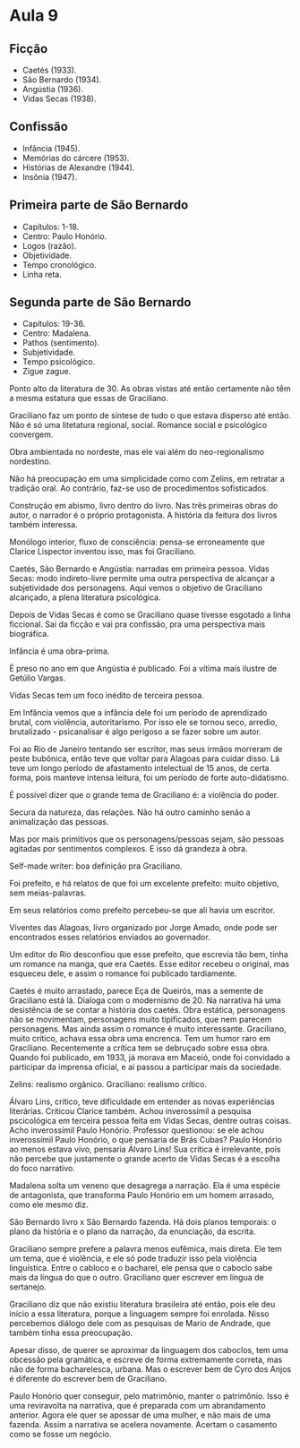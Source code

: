 Aula 9
======

Ficção
------

* Caetés (1933).
* São Bernardo (1934).
* Angústia (1936).
* Vidas Secas (1938).

Confissão
---------

* Infância (1945).
* Memórias do cárcere (1953).
* Histórias de Alexandre (1944).
* Insônia (1947).

Primeira parte de São Bernardo
------------------------------

* Capítulos: 1-18.
* Centro: Paulo Honório.
* Logos (razão).
* Objetividade.
* Tempo cronológico.
* Linha reta.

Segunda parte de São Bernardo
-----------------------------

* Capítulos: 19-36.
* Centro: Madalena.
* Pathos (sentimento).
* Subjetividade.
* Tempo psicológico.
* Zigue zague.

Ponto alto da literatura de 30. As obras vistas até então certamente não têm a mesma estatura que essas de Graciliano.

Graciliano faz um ponto de síntese de tudo o que estava disperso até então. Não é só uma litetatura regional, social. Romance social e psicológico convergem.

Obra ambientada no nordeste, mas ele vai além do neo-regionalismo nordestino.

Não há preocupação em uma simplicidade como com Zelins, em retratar a tradição oral. Ao contrário, faz-se uso de procedimentos sofisticados.

Construção em abismo, livro dentro do livro. Nas três primeiras obras do autor, o narrador é o próprio protagonista. A história da feitura dos livros também interessa.

Monólogo interior, fluxo de consciência: pensa-se erroneamente que Clarice Lispector inventou isso, mas foi Graciliano.

Caetés, São Bernardo e Angústia: narradas em primeira pessoa.
Vidas Secas: modo indireto-livre permite uma outra perspectiva de alcançar a subjetividade dos personagens. Aqui vemos o objetivo de Graciliano alcançado, a plena literatura psicológica.

Depois de Vidas Secas é como se Graciliano quase tivesse esgotado a linha ficcional. Sai da ficção e vai pra confissão, pra uma perspectiva mais biográfica.

Infância é uma obra-prima.

É preso no ano em que Angústia é publicado. Foi a vítima mais ilustre de Getúlio Vargas.

Vidas Secas tem um foco inédito de terceira pessoa.

Em Infância vemos que a infância dele foi um período de aprendizado brutal, com violência, autoritarismo. Por isso ele se tornou seco, arredio, brutalizado - psicanalisar é algo perigoso a se fazer sobre um autor.

Foi ao Rio de Janeiro tentando ser escritor, mas seus irmãos morreram de peste bubônica, então teve que voltar para Alagoas para cuidar disso. Lá teve um longo período de afastamento intelectual de 15 anos, de certa forma, pois manteve intensa leitura, foi um período de forte auto-didatismo.

É possível dizer que o grande tema de Graciliano é: a violência do poder.

Secura da natureza, das relações. Não há outro caminho senão a animalização das pessoas.

Mas por mais primitivos que os personagens/pessoas sejam, são pessoas agitadas por sentimentos complexos. E isso dá grandeza à obra.

Self-made writer: boa definição pra Graciliano.

Foi prefeito, e há relatos de que foi um excelente prefeito: muito objetivo, sem meias-palavras.

Em seus relatórios como prefeito percebeu-se que ali havia um escritor.

Viventes das Alagoas, livro organizado por Jorge Amado, onde pode ser encontrados esses relatórios enviados ao governador.

Um editor do Rio desconfiou que esse prefeito, que escrevia tão bem, tinha um romance na manga, que era Caetés. Esse editor recebeu o original, mas esqueceu dele, e assim o romance foi publicado tardiamente.

Caetés é muito arrastado, parece Eça de Queirós, mas a semente de Graciliano está lá. Dialoga com o modernismo de 20. Na narrativa há uma desistência de se contar a história dos caetés. Obra estática, personagens não se movimentam, personagens muito tipificados, que nem parecem personagens. Mas ainda assim o romance é muito interessante. Graciliano, muito crítico, achava essa obra uma encrenca. Tem um humor raro em Graciliano. Recentemente a crítica tem se debruçado sobre essa obra. Quando foi publicado, em 1933, já morava em Maceió, onde foi convidado a participar da imprensa oficial, e aí passou a participar mais da sociedade.

Zelins: realismo orgânico. Graciliano: realismo crítico.

Álvaro Lins, crítico, teve dificuldade em entender as novas experiências literárias. Criticou Clarice também. Achou inverossímil a pesquisa pscicológica em terceira pessoa feita em Vidas Secas, dentre outras coisas. Acho inverossímil Paulo Honório. Professor questionou: se ele achou inverossímil Paulo Honório, o que pensaria de Brás Cubas? Paulo Honório ao menos estava vivo, pensaria Álvaro Lins! Sua crítica é irrelevante, pois não percebe que justamente o grande acerto de Vidas Secas é a escolha do foco narrativo.

Madalena solta um veneno que desagrega a narração. Ela é uma espécie de antagonista, que transforma Paulo Honório em um homem arrasado, como ele mesmo diz.

São Bernardo livro x São Bernardo fazenda. Há dois planos temporais: o plano da história e o plano da narração, da enunciação, da escrita.

Graciliano sempre prefere a palavra menos eufêmica, mais direta. Ele tem um tema, que é violência, e ele só pode traduzir isso pela violência linguística. Entre o cabloco e o bacharel, ele pensa que o caboclo sabe mais da língua do que o outro. Graciliano quer escrever em língua de sertanejo.

Graciliano diz que não existiu literatura brasileira até então, pois ele deu início a essa literatura, porque a linguagem sempre foi enrolada. Nisso percebemos diálogo dele com as pesquisas de Mario de Andrade, que também tinha essa preocupação.

Apesar disso, de querer se aproximar da linguagem dos caboclos, tem uma obcessão pela gramática, e escreve de forma extremamente correta, mas não de forma bacharelesca, urbana. Mas o escrever bem de Cyro dos Anjos é diferente do escrever bem de Graciliano.

Paulo Honório quer conseguir, pelo matrimônio, manter o patrimônio. Isso é uma reviravolta na narrativa, que é preparada com um abrandamento anterior. Agora ele quer se apossar de uma mulher, e não mais de uma fazenda. Assim a narrativa se acelera novamente. Acertam o casamento como se fosse um negócio.
